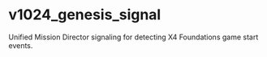 # v1024_genesis_signal
Unified Mission Director signaling for detecting X4 Foundations game start events.
